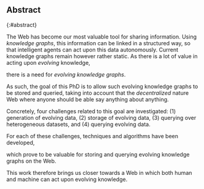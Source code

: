 ## Abstract
{:#abstract}

<!-- Context      -->
The Web has become our most valuable tool for sharing information.
Using *knowledge graphs*, this information can be linked in a structured way,
so that intelligent agents can act upon this data autonomously.
Current knowledge graphs remain however rather static.
As there is a lot of value in acting upon *evolving* knowledge,
<!-- Need         -->
there is a need for *evolving knowledge graphs*.
<!-- Task         -->
As such, the goal of this PhD is to allow such evolving knowledge graphs to be stored and queried,
taking into account that the *decentralized* nature Web
where anyone should be able say anything about anything.
<!-- Object       -->
Concretely, four challenges related to this goal are investigated:
(1) generation of evolving data,
(2) storage of evolving data,
(3) querying over heterogeneous datasets,
and (4) querying evolving data.
<!-- Findings     -->
For each of these challenges, techniques and algorithms have been developed,
<!-- Conclusion   -->
which prove to be valuable for storing and querying evolving knowledge graphs on the Web.
<!-- Perspectives -->
This work therefore brings us closer towards a Web
in which both human and machine can act upon evolving knowledge.
